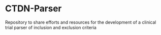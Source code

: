# CTDN-Parser
Repository to share efforts and resources for the development of a clinical trial parser of inclusion and exclusion criteria
